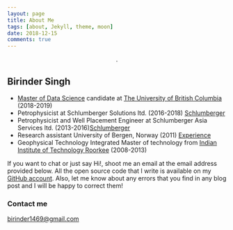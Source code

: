 ```yaml
---
layout: page
title: About Me
tags: [about, Jekyll, theme, moon]
date: 2018-12-15
comments: true
---
```


<center><a href="https://birinder1469.github.io/BirinderSingh_Blog/"></a> . </center>

## Birinder Singh

* [Master of Data Science](https://masterdatascience.ubc.ca/) candidate at [The University of British Columbia](https://www.ubc.ca/) (2018-2019)
* Petrophysicist at Schlumberger Solutions ltd. (2016-2018) [Schlumberger](https://www.slb.com/)
* Petrophysicist and Well Placement Engineer at Schlumberger Asia Services ltd. (2013-2016)[Schlumberger](https://www.slb.com/)
* Research assistant University of Bergen, Norway (2011) [Experience](https://www.uib.no/en/geobio/54047/discovering-new-world-beneath-one%E2%80%99s-feet)
* Geophysical Technology Integrated Master of technology from [Indian Institute of Technology Roorkee](https://www.iitr.ac.in/) (2008-2013)


 If you want to chat or just say Hi!, shoot me an email at the email address provided below. All the open source code that I write is available on my [GitHub account](https://github.com/Birinder1469). Also, let me know about any errors that you find in any blog post and I will be happy to correct them!

### Contact me

[birinder1469@gmail.com](mailto:birinder1469@gmail.com)
